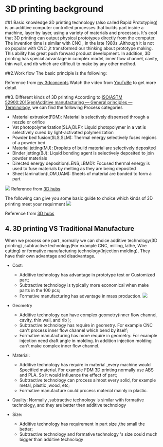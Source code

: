 # 3D printing background

##1.Basic knowledge
3D printing technology (also called Rapid Prototyping) is an additive computer controlled processes that builds part inside a machine, layer by layer, using a variety of materials and processes. It's cool that 3D printing can output physical prototypes directly from the computer. The invention time is similar with CNC , in the late 1980s .Although it is not so popular with CNC ,it transformed our thinking about prototype making. This ability has great push forward product development. In addition, 3D printing has special advantage in complex model, inner flow channel, cavity, thin wall, and rib which are difficult to make by any other method.

##2.Work flow
The basic principle is the following:



Reference from [my 3dconcepts](http://my3dconcepts.com/explore/how-3d-printing-works/)
Watch the video from [YouTuBe](https://www.youtube.com/watch?v=Llgko_GpXbI) to get more detail.

##3. Different kinds of 3D printing
 According to [ISO/ASTM 52900:2015(en)Additive manufacturing — General principles — Terminology](https://www.iso.org/obp/ui/#iso:std:iso-astm:52900:ed-1:v1:en:term:2.1.2), we can find the following Process categories

* Material extrusion(FDM):  Material is selectively dispensed through a nozzle or orifice
* Vat photopolymerization(SLA,DLP):  Liquid photopolymer in a vat is selectively cured by light-activated polymerization
* Powder bed fusion(SLS,SLM):  Thermal energy selectively fuses regions of a powder bed 
* Material jetting(MJ):  Droplets of build material are selectively deposited
* Binder jetting(BJ):  Liquid bonding agent is selectively deposited to join powder materials
* Directed energy deposition(LENS,LBMD):  Focused thermal energy is used to fuse materials by melting as they are being deposited
* Sheet lamination(LOM,UAM):  Sheets of material are bonded to form a part 

![](https://gitlab.com/picbed/bed/uploads/f2fde33c0971363a778ec835432f4f62/Additive_Manufacturing_Technologies_Poster.jpg)
Reference from [3D hubs](https://www.3dhubs.com/guides/3d-printing/) 
 
The following can give you some basic guide to choice which kinds of 3D printing  meet your requirment
![](https://gitlab.com/picbed/bed/uploads/7bff2cde2521b6c4b048eed3b1381045/2-functional.png)

Reference from [3D hubs](https://www.3dhubs.com/guides/3d-printing/)

## 4. 3D printing VS Traditional Manufacture
When we process one part ,normally we can choice additive technology(3D printing) ,subtractive technology(For example CNC, milling, lathe, Wire cutting) or formative manufacturing technology(Injection molding). They have their own advantage and disadvantage.

* Cost: 
    * Additive technology has advantage in prototype test or Customized part;
    * Subtractive technology is typically more economical when make parts in the 100 pcs;
    * Formative manufacturing has advantage in mass production.
![](https://gitlab.com/picbed/bed/uploads/34ce15c03fb33e4da820b20ad2b9584e/WX20190619-132652_2x.png)

    
* Geometry
    *  Additive technology can have complex geometry(inner flow channel, cavity, thin wall, and rib );
    *  Subtractive technology has require in geometry. For example  CNC can't process inner flow channel which bend by itself;
    *   Formative manufacturing has more require in geometry. For example injection need draft angle in molding. In addition injection molding can't make complex inner flow channel.
* Material:  
    *  Additive technology has require in material ,every machine would Specified material. For example FDM 3D printing normally use ABS and PLA. So it would influence the effect of part;
    * Subtractive technology can process almost every solid, for example metal, plastic ,wood, etc;
    * Formative manufacture could process material mainly in plastic.
* Quality: Normally ,subtractive technology is similar with formative technology, and they are better then additive technology
* Size: 
    * Additive technology has requirement in part size ,the small the better;
    * Subtractive technology and formative technology 's size could much bigger than additive technology




